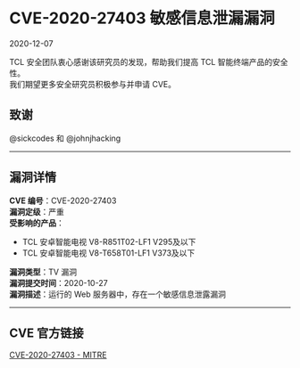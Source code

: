 # CVE-2020-27403 敏感信息泄漏漏洞
2020-12-07

TCL 安全团队衷心感谢该研究员的发现，帮助我们提高 TCL 智能终端产品的安全性。  
我们期望更多安全研究员积极参与并申请 CVE。

**致谢**
---
@sickcodes 和 @johnjhacking

---

## 漏洞详情

**CVE 编号**：CVE-2020-27403  
**漏洞定级**：严重  
**受影响的产品**：  
- TCL 安卓智能电视 V8-R851T02-LF1 V295及以下  
- TCL 安卓智能电视 V8-T658T01-LF1 V373及以下  

**漏洞类型**：TV 漏洞  
**漏洞提交时间**：2020-10-27  
**漏洞描述**：运行的 Web 服务器中，存在一个敏感信息泄露漏洞  

---

## CVE 官方链接

[CVE-2020-27403 - MITRE](https://cve.mitre.org/cgi-bin/cvename.cgi?name=CVE-2020-27403)
